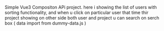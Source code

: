 Simple Vue3 Compositon APi project.
here i showing the list of users with sorting functionality, and when u click on particular user that time thir project showing on other side
both user and project u can search on serch box
( data import from dummy-data.js )
